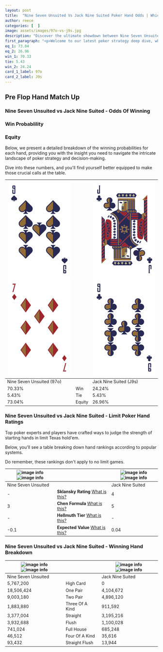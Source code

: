 ```yaml
---
layout: post
title:  "Nine Seven Unsuited Vs Jack Nine Suited Poker Hand Odds | Which Is The Better Hand In Poker? A Complete Guide"
author: reece
categories: [  ]
image: assets/images/97o-vs-j9s.jpg
description: "Discover the ultimate showdown between Nine Seven Unsuited and Jack Nine Suited in poker! Uncover the odds, strategies, and scenarios where one hand triumphs over the other. Get ready to up your poker game with this thrilling analysis."
first_paragraph: "<p>Welcome to our latest poker strategy deep dive, where we're pitting two distinct hands against each other in a high-stakes showdown: Nine Seven Unsuited vs Jack Nine Suited.</p><p>In the dynamic world of poker, every decision counts, and knowing which hand holds the upper hand is key to your success at the table.</p><p>In this article, we'll dissect these two hands, explore the scenarios where one dominates the other, and equip you with the knowledge to make strategic choices that can tip the odds in your favor.</p><p>Get ready to unravel the intriguing dynamics of these poker hands and elevate your game to new heights.</p>"
eq_1: 73.04
eq_2: 26.96
win_1: 70.33
tie: 5.43
win_2: 24.24
card_1_label: 97o
card_2_label: J9s
---
```




[comment]: # (sp0)

## Pre Flop Hand Match Up

<div class="table hand-ratings" markdown="1"> 



### Nine Seven Unsuited vs Jack Nine Suited - Odds Of Winning


  
<div class="row graphs"> 
<div class="col-lg-6">
    <h3>Win Probablility</h3>
    <canvas id="WinChart"></canvas>
</div>
<div class="col-lg-6">
    <h3>Equity</h3>
    <canvas id="EquityChart"></canvas>
</div>
</div>

  Below, we present a detailed breakdown of the winning probabilities for each hand, providing you with the insight you need to navigate the intricate landscape of poker strategy and decision-making. 

Dive into these numbers, and you'll find yourself better equipped to make those crucial calls at the table.


    
| ![image info](assets/images/hand1/9.png) ![image info](assets/images/hand1/7o.png) |  | ![image info](assets/images/hand2/j.png) ![image info](assets/images/hand2/9.png) |
| -------- | -------- | -------- |
| Nine Seven Unsuited (97o) |  | Jack Nine Suited (J9s) |
| 70.33% | Win | 24.24% |
| 5.43% | Tie | 5.43% |
| 73.04% | Equity | 26.96% |




[comment]: # (sp1)



### Nine Seven Unsuited vs Jack Nine Suited - Limit Poker Hand Ratings

Top poker experts and players have crafted ways to judge the strength of starting hands in limit Texas hold'em. 

Below, you'll see a table breaking down hand rankings according to popular systems. 

Do remember, these rankings don't apply to no limit games.


    
| ![image info](https://www.riverpairs.com/assets/images/hand1/9.png) ![image info](https://www.riverpairs.com/assets/images/hand1/7o.png) |  | ![image info](https://www.riverpairs.com/assets/images/hand2/j.png) ![image info](https://www.riverpairs.com/assets/images/hand2/9.png) |
| -------- | -------- | -------- |
| Nine Seven Unsuited |  | Jack Nine Suited |
| - | **Sklansky Rating** [What is this?](/sklansky-rating-explained) | 4 |
| 3 | **Chen Formula** [What is this?](/chen-formula-explained) | 5 |
| - | **Hellmuth Tier** [What is this?](/Hellmuth-tier-explained) | - |
| -0.1 | **Expected Value** [What is this?](/expected-value-explained) | 0.04 |




[comment]: # (sp2)



### Nine Seven Unsuited vs Jack Nine Suited - Winning Hand Breakdown


    
| ![image info](https://www.riverpairs.com/assets/images/hand1/9.png) ![image info](https://www.riverpairs.com/assets/images/hand1/7o.png) |  | ![image info](https://www.riverpairs.com/assets/images/hand2/j.png) ![image info](https://www.riverpairs.com/assets/images/hand2/9.png) |
| -------- | -------- | -------- |
| Nine Seven Unsuited |  | Jack Nine Suited |
| 5,767,200 | High Card | 0 |
| 18,506,424 | One Pair | 4,104,672 |
| 9,003,180 | Two Pair | 4,896,120 |
| 1,883,880 | Three Of A Kind | 911,592 |
| 3,377,004 | Straight | 3,195,216 |
| 3,932,688 | Flush | 1,100,028 |
| 741,024 | Full House | 685,248 |
| 46,512 | Four Of A Kind | 35,616 |
| 93,432 | Straight Flush | 13,944 |




[comment]: # (sp3)



</div>

[comment]: # (sp4)



[comment]: # (sp5)

